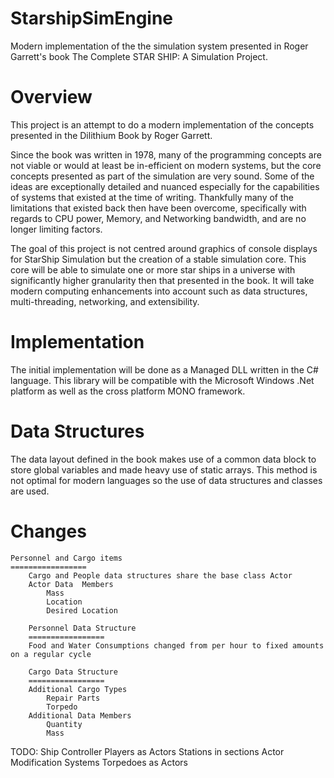 StarshipSimEngine
=================

Modern implementation of the the simulation system presented in Roger Garrett's
book The Complete STAR SHIP: A Simulation Project.

Overview
=================
This project is an attempt to do a modern implementation of the concepts
presented in the Dilithium Book by Roger Garrett.

Since the book was written in 1978, many of the programming concepts are not
viable or would at least be in-efficient on modern systems, but the core 
concepts presented as part of the simulation are very sound. Some of the ideas
are exceptionally detailed and nuanced especially for the capabilities of systems
that existed at the time of writing. Thankfully many of the limitations that
existed back then have been overcome, specifically with regards to CPU power, 
Memory, and Networking bandwidth, and are no longer limiting factors.

The goal of this project is not centred around graphics of console displays
for StarShip Simulation but the creation of a stable simulation core. This core
will be able to simulate one or more star ships in a universe with significantly
higher granularity then that presented in the book. It will take modern computing
enhancements into account such as data structures, multi-threading, networking,
and extensibility.

Implementation
=================
The initial implementation will be done as a Managed DLL written in the C# 
language. This library will be compatible with the Microsoft Windows .Net 
platform as well as the cross platform MONO framework.

Data Structures
=================
The data layout defined in the book makes use of a common data block to store
global variables and made heavy use of static arrays. This method is not
optimal for modern languages so the use of data structures and classes
are used.

Changes
=================

	Personnel and Cargo items
	=================
		Cargo and People data structures share the base class Actor
		Actor Data  Members
			Mass
			Location
			Desired Location
			
		Personnel Data Structure
		=================
		Food and Water Consumptions changed from per hour to fixed amounts on a regular cycle
		
		Cargo Data Structure
		=================
		Additional Cargo Types
			Repair Parts
			Torpedo
		Additional Data Members
			Quantity
			Mass
	
TODO:
Ship Controller
Players as Actors
Stations in sections
Actor Modification Systems
Torpedoes as Actors

	
